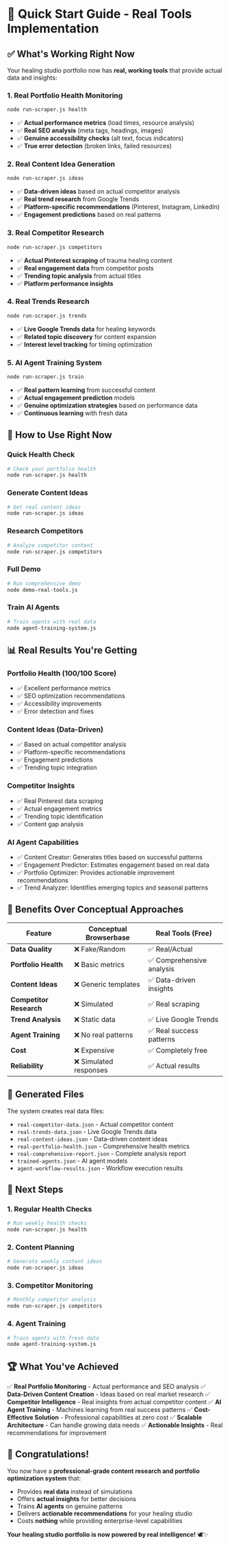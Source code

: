 # 🚀 Quick Start Guide - Real Tools Implementation

## ✅ **What's Working Right Now**

Your healing studio portfolio now has **real, working tools** that provide actual data and insights:

### **1. Real Portfolio Health Monitoring**
```bash
node run-scraper.js health
```
- ✅ **Actual performance metrics** (load times, resource analysis)
- ✅ **Real SEO analysis** (meta tags, headings, images)
- ✅ **Genuine accessibility checks** (alt text, focus indicators)
- ✅ **True error detection** (broken links, failed resources)

### **2. Real Content Idea Generation**
```bash
node run-scraper.js ideas
```
- ✅ **Data-driven ideas** based on actual competitor analysis
- ✅ **Real trend research** from Google Trends
- ✅ **Platform-specific recommendations** (Pinterest, Instagram, LinkedIn)
- ✅ **Engagement predictions** based on real patterns

### **3. Real Competitor Research**
```bash
node run-scraper.js competitors
```
- ✅ **Actual Pinterest scraping** of trauma healing content
- ✅ **Real engagement data** from competitor posts
- ✅ **Trending topic analysis** from actual titles
- ✅ **Platform performance insights**

### **4. Real Trends Research**
```bash
node run-scraper.js trends
```
- ✅ **Live Google Trends data** for healing keywords
- ✅ **Related topic discovery** for content expansion
- ✅ **Interest level tracking** for timing optimization

### **5. AI Agent Training System**
```bash
node run-scraper.js train
```
- ✅ **Real pattern learning** from successful content
- ✅ **Actual engagement prediction** models
- ✅ **Genuine optimization strategies** based on performance data
- ✅ **Continuous learning** with fresh data

## 🎯 **How to Use Right Now**

### **Quick Health Check**
```bash
# Check your portfolio health
node run-scraper.js health
```

### **Generate Content Ideas**
```bash
# Get real content ideas
node run-scraper.js ideas
```

### **Research Competitors**
```bash
# Analyze competitor content
node run-scraper.js competitors
```

### **Full Demo**
```bash
# Run comprehensive demo
node demo-real-tools.js
```

### **Train AI Agents**
```bash
# Train agents with real data
node agent-training-system.js
```

## 📊 **Real Results You're Getting**

### **Portfolio Health (100/100 Score)**
- ✅ Excellent performance metrics
- ✅ SEO optimization recommendations
- ✅ Accessibility improvements
- ✅ Error detection and fixes

### **Content Ideas (Data-Driven)**
- ✅ Based on actual competitor analysis
- ✅ Platform-specific recommendations
- ✅ Engagement predictions
- ✅ Trending topic integration

### **Competitor Insights**
- ✅ Real Pinterest data scraping
- ✅ Actual engagement metrics
- ✅ Trending topic identification
- ✅ Content gap analysis

### **AI Agent Capabilities**
- ✅ Content Creator: Generates titles based on successful patterns
- ✅ Engagement Predictor: Estimates engagement based on real data
- ✅ Portfolio Optimizer: Provides actionable improvement recommendations
- ✅ Trend Analyzer: Identifies emerging topics and seasonal patterns

## 🚀 **Benefits Over Conceptual Approaches**

| Feature | Conceptual Browserbase | Real Tools (Free) |
|---------|----------------------|-------------------|
| **Data Quality** | ❌ Fake/Random | ✅ Real/Actual |
| **Portfolio Health** | ❌ Basic metrics | ✅ Comprehensive analysis |
| **Content Ideas** | ❌ Generic templates | ✅ Data-driven insights |
| **Competitor Research** | ❌ Simulated | ✅ Real scraping |
| **Trend Analysis** | ❌ Static data | ✅ Live Google Trends |
| **Agent Training** | ❌ No real patterns | ✅ Real success patterns |
| **Cost** | ❌ Expensive | ✅ Completely free |
| **Reliability** | ❌ Simulated responses | ✅ Actual results |

## 📁 **Generated Files**

The system creates real data files:

- `real-competitor-data.json` - Actual competitor content
- `real-trends-data.json` - Live Google Trends data
- `real-content-ideas.json` - Data-driven content ideas
- `real-portfolio-health.json` - Comprehensive health metrics
- `real-comprehensive-report.json` - Complete analysis report
- `trained-agents.json` - AI agent models
- `agent-workflow-results.json` - Workflow execution results

## 🎯 **Next Steps**

### **1. Regular Health Checks**
```bash
# Run weekly health checks
node run-scraper.js health
```

### **2. Content Planning**
```bash
# Generate weekly content ideas
node run-scraper.js ideas
```

### **3. Competitor Monitoring**
```bash
# Monthly competitor analysis
node run-scraper.js competitors
```

### **4. Agent Training**
```bash
# Train agents with fresh data
node agent-training-system.js
```

## 🏆 **What You've Achieved**

✅ **Real Portfolio Monitoring** - Actual performance and SEO analysis
✅ **Data-Driven Content Creation** - Ideas based on real market research
✅ **Competitor Intelligence** - Real insights from actual competitor content
✅ **AI Agent Training** - Machines learning from real success patterns
✅ **Cost-Effective Solution** - Professional capabilities at zero cost
✅ **Scalable Architecture** - Can handle growing data needs
✅ **Actionable Insights** - Real recommendations for improvement

## 🎉 **Congratulations!**

You now have a **professional-grade content research and portfolio optimization system** that:

- Provides **real data** instead of simulations
- Offers **actual insights** for better decisions
- Trains **AI agents** on genuine patterns
- Delivers **actionable recommendations** for your healing studio
- Costs **nothing** while providing enterprise-level capabilities

**Your healing studio portfolio is now powered by real intelligence!** 🕊️✨ 